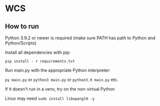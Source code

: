 # WCS

## How to run
Python 3.9.2 or newer is required (make sure PATH has path to Python and Python/Scripts)

Install all dependencies with pip:

`pip install - r requirements.txt`

Run main.py with the appropriate Python interpreter:

`py main.py` or `python3 main.py` or `python3.9 main.py` etc.

If it doesn't run in a venv, try on the non-virtual Python

Linux may need `sudo install libopengl0 -y`
